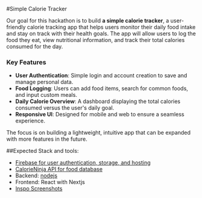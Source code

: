 #Simple Calorie Tracker

Our goal for this hackathon is to build **a simple calorie tracker**, a user-friendly calorie tracking app that helps users monitor their daily food intake and stay on track with their health goals. The app will allow users to log the food they eat, view nutritional information, and track their total calories consumed for the day.

### Key Features
- **User Authentication**: Simple login and account creation to save and manage personal data.
- **Food Logging**: Users can add food items, search for common foods, and input custom meals.
- **Daily Calorie Overview**: A dashboard displaying the total calories consumed versus the user's daily goal.
- **Responsive UI**: Designed for mobile and web to ensure a seamless experience.

The focus is on building a lightweight, intuitive app that can be expanded with more features in the future.

##Expected Stack and tools:
- [Firebase for user authentication, storage, and hosting](https://console.firebase.google.com/u/0/project/simple-calorie-tracker-b6f29/overview)
- [CalorieNinja API for food database](https://calorieninjas.com/api)
- Backend: [nodejs](https://nodejs.org/en/download/package-manager)
- Frontend: React with Nextjs
- [Inspo Screenshots](https://www.figma.com/design/hx4BOc4HsPBqPOvFQFtgNV/Calorie-Tracker-Inspo?node-id=0-1&t=EIw3QmXpEqanfJJC-1)
